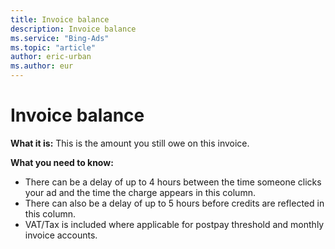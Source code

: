 ```yaml
---
title: Invoice balance
description: Invoice balance
ms.service: "Bing-Ads"
ms.topic: "article"
author: eric-urban
ms.author: eur
---
```


# Invoice balance

**What it is:**     This is the amount you still owe on this invoice.

**What you need to know:**

- There can be a delay of up to 4 hours between the time someone clicks your ad and the time the charge appears in this column.
- There can also be a delay of up to 5 hours before credits are reflected in this column.
- VAT/Tax is included where applicable for postpay threshold and monthly invoice accounts.


